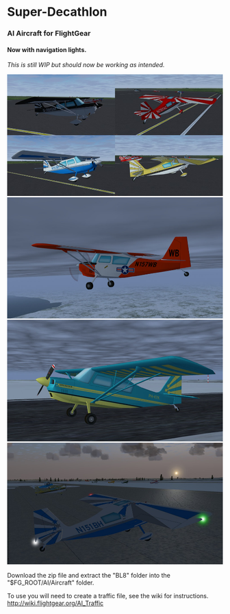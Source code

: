 # Super-Decathlon
### AI Aircraft for FlightGear
#### Now with navigation lights.

*This is still WIP but should now be working as intended.*

![BL8-1](screenshots/BL8-1.jpg)
![N157WB](screenshots/N157WB.jpg)
![PH-KYK](screenshots/PH-KYK.jpg)
![BL8-lights](screenshots/BL8-lights.jpg)

Download the zip file and extract the "BL8" folder into the "$FG_ROOT/AI/Aircraft" folder.

To use you will need to create a traffic file, see the wiki for instructions. http://wiki.flightgear.org/AI_Traffic
